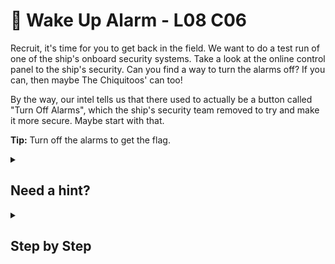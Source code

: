 ﻿# 🔔 Wake Up Alarm - L08 C06

Recruit, it's time for you to get back in the field. We want to do a test run of one of the ship's onboard security systems. Take a look at the online control panel to the ship's security. Can you find a way to turn the alarms off? If you can, then maybe The Chiquitoos' can too!

By the way, our intel tells us that there used to actually be a button called "Turn Off Alarms", which the ship's security team removed to try and make it more secure. Maybe start with that.

**Tip:** Turn off the alarms to get the flag.

<details><summary>

## Need a hint?</summary>

> 💡 Hint: There's a secret button called "Turn Off Alarms" which has been removed, but you should be able to turn off the alarm anyway. Try pressing the other buttons and see what the URL shows, then see if you can perform the hidden action.

</details>

<details><summary>

## Step by Step</summary>

- Change the url to `https://www.ship-shape-security.com/ship/465302/panel/turn%20off%20alarms`
- The flag pop up

![image of url manipulation](/assets/wakeupalarm1.jpg)

</details>
